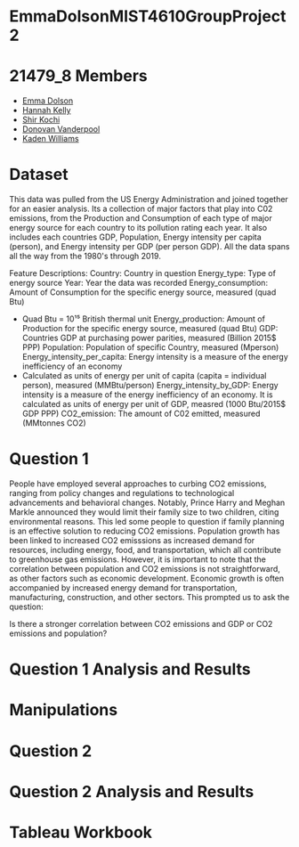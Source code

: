 # EmmaDolsonMIST4610GroupProject2

# 21479_8 Members
- [Emma Dolson](https://github.com/eld49325/EmmaDolson_MIST4610GroupProject2)
- [Hannah Kelly]()
- [Shir Kochi]()
- [Donovan Vanderpool]()
- [Kaden Williams]()
# Dataset
This data was pulled from the US Energy Administration and joined together for an easier analysis. Its a collection of major factors that play into C02 emissions, from the Production and Consumption of each type of major energy source for each country to its pollution rating each year. It also includes each countries GDP, Population, Energy intensity per capita (person), and Energy intensity per GDP (per person GDP). All the data spans all the way from the 1980's through 2019.

Feature Descriptions:
Country: Country in question
Energy_type: Type of energy source
Year: Year the data was recorded
Energy_consumption: Amount of Consumption for the specific energy source, measured (quad Btu)
- Quad Btu = 10¹⁵ British thermal unit
Energy_production: Amount of Production for the specific energy source, measured (quad Btu)
GDP: Countries GDP at purchasing power parities, measured (Billion 2015$ PPP)
Population: Population of specific Country, measured (Mperson)
Energy_intensity_per_capita: Energy intensity is a measure of the energy inefficiency of an economy
- Calculated as units of energy per unit of capita (capita = individual person), measured (MMBtu/person)
Energy_intensity_by_GDP: Energy intensity is a measure of the energy inefficiency of an economy. It is calculated as units of energy per unit of GDP, measred (1000 Btu/2015$ GDP PPP)
CO2_emission: The amount of C02 emitted, measured (MMtonnes CO2)

# Question 1
People have employed several approaches to curbing CO2 emissions, ranging from policy changes and regulations to technological advancements and behavioral changes. Notably, Prince Harry and Meghan Markle announced they would limit their family size to two children, citing environmental reasons. This led some people to question if family planning is an effective solution to reducing CO2 emissions. Population growth has been linked to increased CO2 emisssions as  increased demand for resources, including energy, food, and transportation, which all contribute to greenhouse gas emissions. However, it is important to note that the correlation between population and CO2 emissions is not straightforward, as other factors such as economic development. Economic growth is often accompanied by increased energy demand for transportation, manufacturing, construction, and other sectors. This prompted us to ask the question:

Is there a stronger correlation between CO2 emissions and GDP or CO2 emissions and population? 

# Question 1 Analysis and Results

# Manipulations

# Question 2 

# Question 2 Analysis and Results

# Tableau Workbook
